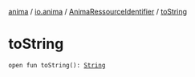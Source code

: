 [anima](../../index.md) / [io.anima](../index.md) / [AnimaRessourceIdentifier](index.md) / [toString](./to-string.md)

# toString

`open fun toString(): `[`String`](https://kotlinlang.org/api/latest/jvm/stdlib/kotlin/-string/index.html)